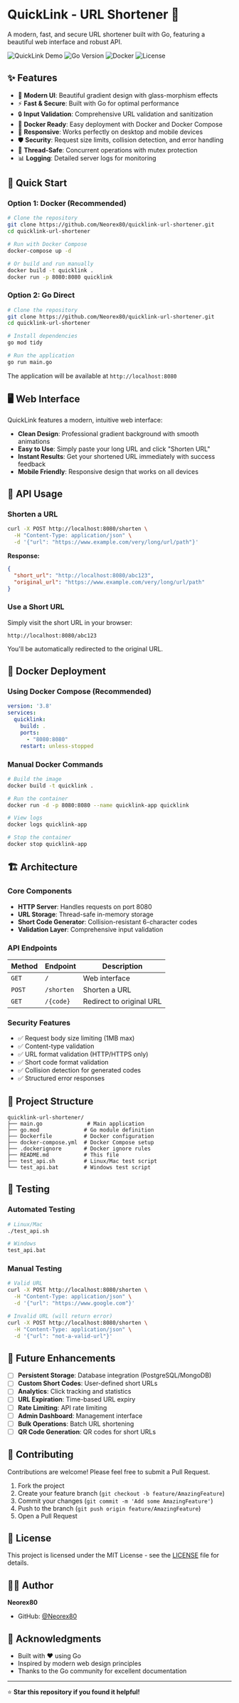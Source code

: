 # QuickLink - URL Shortener 🔗

A modern, fast, and secure URL shortener built with Go, featuring a beautiful web interface and robust API.

![QuickLink Demo](https://img.shields.io/badge/Status-Production%20Ready-brightgreen)
![Go Version](https://img.shields.io/badge/Go-1.21+-blue)
![Docker](https://img.shields.io/badge/Docker-Ready-blue)
![License](https://img.shields.io/badge/License-MIT-green)

## ✨ Features

- 🎨 **Modern UI**: Beautiful gradient design with glass-morphism effects
- ⚡ **Fast & Secure**: Built with Go for optimal performance
- 🔒 **Input Validation**: Comprehensive URL validation and sanitization
- 🐳 **Docker Ready**: Easy deployment with Docker and Docker Compose
- 📱 **Responsive**: Works perfectly on desktop and mobile devices
- 🛡️ **Security**: Request size limits, collision detection, and error handling
- 🔄 **Thread-Safe**: Concurrent operations with mutex protection
- 📊 **Logging**: Detailed server logs for monitoring

## 🚀 Quick Start

### Option 1: Docker (Recommended)

```bash
# Clone the repository
git clone https://github.com/Neorex80/quicklink-url-shortener.git
cd quicklink-url-shortener

# Run with Docker Compose
docker-compose up -d

# Or build and run manually
docker build -t quicklink .
docker run -p 8080:8080 quicklink
```

### Option 2: Go Direct

```bash
# Clone the repository
git clone https://github.com/Neorex80/quicklink-url-shortener.git
cd quicklink-url-shortener

# Install dependencies
go mod tidy

# Run the application
go run main.go
```

The application will be available at `http://localhost:8080`

## 🖥️ Web Interface

QuickLink features a modern, intuitive web interface:

- **Clean Design**: Professional gradient background with smooth animations
- **Easy to Use**: Simply paste your long URL and click "Shorten URL"
- **Instant Results**: Get your shortened URL immediately with success feedback
- **Mobile Friendly**: Responsive design that works on all devices

## 🔧 API Usage

### Shorten a URL

```bash
curl -X POST http://localhost:8080/shorten \
  -H "Content-Type: application/json" \
  -d '{"url": "https://www.example.com/very/long/url/path"}'
```

**Response:**
```json
{
  "short_url": "http://localhost:8080/abc123",
  "original_url": "https://www.example.com/very/long/url/path"
}
```

### Use a Short URL

Simply visit the short URL in your browser:
```
http://localhost:8080/abc123
```

You'll be automatically redirected to the original URL.

## 🐳 Docker Deployment

### Using Docker Compose (Recommended)

```yaml
version: '3.8'
services:
  quicklink:
    build: .
    ports:
      - "8080:8080"
    restart: unless-stopped
```

### Manual Docker Commands

```bash
# Build the image
docker build -t quicklink .

# Run the container
docker run -d -p 8080:8080 --name quicklink-app quicklink

# View logs
docker logs quicklink-app

# Stop the container
docker stop quicklink-app
```

## 🏗️ Architecture

### Core Components

- **HTTP Server**: Handles requests on port 8080
- **URL Storage**: Thread-safe in-memory storage
- **Short Code Generator**: Collision-resistant 6-character codes
- **Validation Layer**: Comprehensive input validation

### API Endpoints

| Method | Endpoint | Description |
|--------|----------|-------------|
| `GET` | `/` | Web interface |
| `POST` | `/shorten` | Shorten a URL |
| `GET` | `/{code}` | Redirect to original URL |

### Security Features

- ✅ Request body size limiting (1MB max)
- ✅ Content-type validation
- ✅ URL format validation (HTTP/HTTPS only)
- ✅ Short code format validation
- ✅ Collision detection for generated codes
- ✅ Structured error responses

## 📁 Project Structure

```
quicklink-url-shortener/
├── main.go              # Main application
├── go.mod              # Go module definition
├── Dockerfile          # Docker configuration
├── docker-compose.yml  # Docker Compose setup
├── .dockerignore       # Docker ignore rules
├── README.md           # This file
├── test_api.sh         # Linux/Mac test script
└── test_api.bat        # Windows test script
```

## 🧪 Testing

### Automated Testing

```bash
# Linux/Mac
./test_api.sh

# Windows
test_api.bat
```

### Manual Testing

```bash
# Valid URL
curl -X POST http://localhost:8080/shorten \
  -H "Content-Type: application/json" \
  -d '{"url": "https://www.google.com"}'

# Invalid URL (will return error)
curl -X POST http://localhost:8080/shorten \
  -H "Content-Type: application/json" \
  -d '{"url": "not-a-valid-url"}'
```

## 🔮 Future Enhancements

- [ ] **Persistent Storage**: Database integration (PostgreSQL/MongoDB)
- [ ] **Custom Short Codes**: User-defined short URLs
- [ ] **Analytics**: Click tracking and statistics
- [ ] **URL Expiration**: Time-based URL expiry
- [ ] **Rate Limiting**: API rate limiting
- [ ] **Admin Dashboard**: Management interface
- [ ] **Bulk Operations**: Batch URL shortening
- [ ] **QR Code Generation**: QR codes for short URLs

## 🤝 Contributing

Contributions are welcome! Please feel free to submit a Pull Request.

1. Fork the project
2. Create your feature branch (`git checkout -b feature/AmazingFeature`)
3. Commit your changes (`git commit -m 'Add some AmazingFeature'`)
4. Push to the branch (`git push origin feature/AmazingFeature`)
5. Open a Pull Request

## 📄 License

This project is licensed under the MIT License - see the [LICENSE](LICENSE) file for details.

## 👨‍💻 Author

**Neorex80**
- GitHub: [@Neorex80](https://github.com/Neorex80)

## 🙏 Acknowledgments

- Built with ❤️ using Go
- Inspired by modern web design principles
- Thanks to the Go community for excellent documentation

---

⭐ **Star this repository if you found it helpful!**
